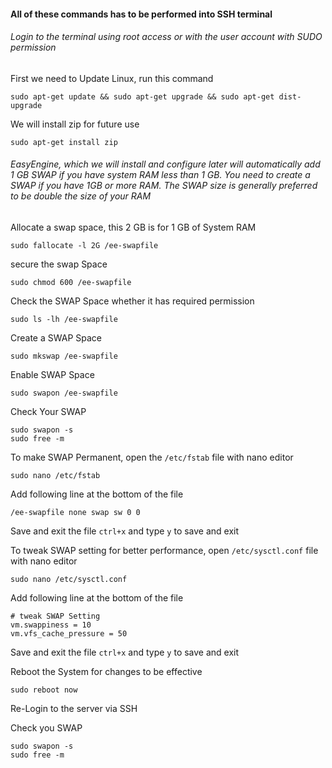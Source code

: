 #### All of these commands has to be performed into SSH terminal
###### Login to the terminal using root access or with the user account with SUDO permission

First we need to Update Linux, run this command

`sudo apt-get update && sudo apt-get upgrade && sudo apt-get dist-upgrade`

We will install zip for future use

`sudo apt-get install zip`

###### EasyEngine, which we will install and configure later will automatically add 1 GB SWAP if you have system RAM less than 1 GB. You need to create a SWAP if you have 1GB or more RAM. The SWAP size is generally preferred to be double the size of your RAM

Allocate a swap space, this 2 GB is for 1 GB of System RAM

`sudo fallocate -l 2G /ee-swapfile`

secure the swap Space

`sudo chmod 600 /ee-swapfile`

Check the SWAP Space whether it has required permission

`sudo ls -lh /ee-swapfile`

Create a SWAP Space

`sudo mkswap /ee-swapfile`

Enable SWAP Space

`sudo swapon /ee-swapfile`

Check Your SWAP

```
sudo swapon -s
sudo free -m
```

To make SWAP Permanent, open the `/etc/fstab` file with nano editor

`sudo nano /etc/fstab`

Add following line at the bottom of the file

`/ee-swapfile none swap sw 0 0`

Save and exit the file `ctrl+x` and type `y` to save and exit

To tweak SWAP setting for better performance, open `/etc/sysctl.conf` file with nano editor

`sudo nano /etc/sysctl.conf`

Add following line at the bottom of the file

```
# tweak SWAP Setting 
vm.swappiness = 10
vm.vfs_cache_pressure = 50
```

Save and exit the file `ctrl+x` and type `y` to save and exit

Reboot the System for changes to be effective

`sudo reboot now`

Re-Login to the server via SSH

Check you SWAP

```
sudo swapon -s
sudo free -m
```






